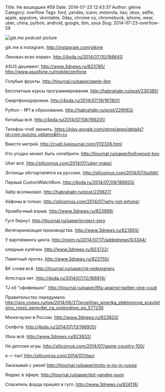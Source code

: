Title: Не вошедшее #59
Date: 2014-07-23 12:43:37
Author: gikme
Category: overflow
Tags: ford, yandex, icann, motorola, itao, xbox, selfie, apple, appstore, vkontakte, 0day, chrome os, chromebook, iphone, wear, uber, china, python, android, google, ibm, asus
Slug: 2014-07-23-overflow-59

![gik.me podcast picture](https://31.media.tumblr.com/4cd91997de22e7495e16ae5413b6b3fb/tumblr_inline_n95glkddJn1qafwv8.jpg)

gik.me в instagram.
<http://instagram.com/gikme>

Леновач всех порвач.
<http://4pda.ru/2014/07/10/166641/>

ASUS дешевеет.
<http://www.3dnews.ru/823785/>
<http://www.asusfone.ru/mobile/zenfone>

Голубые фрукты.
<http://tjournal.ru/paper/apple-ibm>

Бесплатные курсы программирования.
<http://habrahabr.ru/post/230385/>

Смартфонодорожки.
<http://4pda.ru/2014/07/19/167801/>

Python - №1 в образовании.
<http://habrahabr.ru/post/229063/>

Китайцы всё.
<http://4pda.ru/2014/07/08/166201/>

Телефон чтоб звонить.
<https://play.google.com/store/apps/details?id=com.quicinc.vellamo&hl=ru>

Вместо метрей.
<http://zyalt.livejournal.com/1112328.html>

Кто угодно может быть селебрити.
<http://tjournal.ru/paper/hollywood-boy>

Uber всё.
<http://siliconrus.com/2014/07/uber-maps/>

Эстонцы обстартапятся на русских.
<http://siliconrus.com/2014/07/buildit/>

Первый CustomWatchRom.
<http://4pda.ru/2014/07/09/166503/>

Хабр возликовал.
<http://habrahabr.ru/post/229827/>

Айфоны в топках.
<http://siliconrus.com/2014/07/why-not-iphone/>

Хромбучный взрыв.
<http://www.3dnews.ru/823999/>

Гугл беркут.
<http://tjournal.ru/paper/project-zero>

Вегетаринизация производства.
<http://www.3dnews.ru/823955/>

У варгейминга цинга.
<http://roem.ru/2014/07/17/addednews103344/>

оледные кулёчки.
<http://www.3dnews.ru/823722/>

Памятный протез.
<http://www.3dnews.ru/823750/>

ВК снова всё.
<http://tjournal.ru/paper/vk-redesigners>

Аппстора нет.
<http://4pda.ru/2014/07/12/166814/>

TJ об "офифевших".
<http://tjournal.ru/paper/fifa-against-twitter-vine-coub>

Правительство передумало.
<http://gov.cnews.ru/top/2014/06/27/proshhay_amerika_elektronnoe_pravitelstvo_rossii_pereydet_na_svobodnoe_po_577230>

Мюнхгаузен в России.
<http://www.3dnews.ru/823820/>

Селфота.
<http://4pda.ru/2014/07/13/166920/>

Xbox всё.
<http://www.3dnews.ru/823832/>

Не детские игры.
<http://siliconrus.com/2014/07/game-country-100/>

я — тао!
<http://siliconrus.com/2014/07/itao/>

Заказывай с умом!
<http://tjournal.ru/paper/moto-g-no-in-russia>

Яндекс в эфире.
<http://tjournal.ru/paper/dot-yandex-soon>

Спаситель форда пришёл в гугл.
<http://www.3dnews.ru/824116/>


